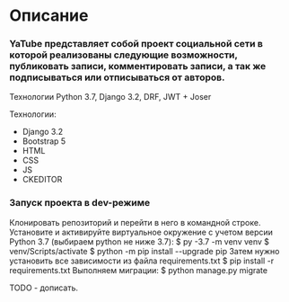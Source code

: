 # Описание
### YaTube представляет собой проект социальной сети в которой реализованы следующие возможности, публиковать записи, комментировать записи, а так же подписываться или отписываться от авторов.

Технологии
Python 3.7, Django 3.2, DRF, JWT + Joser

Технологии:
- Django 3.2
- Bootstrap 5
- HTML
- CSS
- JS
- CKEDITOR

### Запуск проекта в dev-режиме
Клонировать репозиторий и перейти в него в командной строке.
Установите и активируйте виртуальное окружение c учетом версии Python 3.7 (выбираем python не ниже 3.7):
$ py -3.7 -m venv venv
$ venv/Scripts/activate
$ python -m pip install --upgrade pip
Затем нужно установить все зависимости из файла requirements.txt
$ pip install -r requirements.txt
Выполняем миграции:
$ python manage.py migrate

TODO - дописать.
